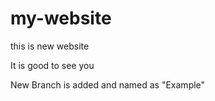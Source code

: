 # my-website
this is new website

It is good to see you

New Branch is added and named as "Example"
